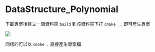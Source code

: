 # DataStructure_Polynomial
 
下載專案後建立一個資料夾 `build` 到該資料夾下打 `cmake ..`
即可產生專案

<img src="https://i.imgur.com/4XKW6g2.png">

同樣的可以以 `cmake .` 直接產生專案檔

